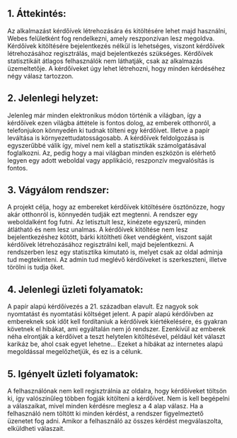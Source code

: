 ## 1. Áttekintés:
Az alkalmazást kérdőívek létrehozására és kitöltésére lehet majd használni, Webes felületként fog rendelkezni, amely reszponzívan lesz megoldva. Kérdőívek kitöltésére bejelentkezés nélkül is lehetséges, viszont kérdőívek létrehozásához regisztrálás, majd bejelentkezés szükséges.
Kérdőívek statisztikáit átlagos felhasználók nem láthatják, csak az alkalmazás üzemeltetője.
A kérdőíveket úgy lehet létrehozni, hogy minden kérdéséhez négy válasz tartozzon.

## 2. Jelenlegi helyzet:
Jelenleg már minden elektronikus módon történik a világban, így a kérdőívek ezen világba áttétele is fontos dolog, az emberek otthonról, a telefonjukon könnyedén ki tudnak tölteni egy kérdőívet. Illetve a papír leváltása is környezettudatosságosabb. A kérdőívek feldolgozása is egyszerűbbé válik így, mivel nem kell a statisztikák számolgatásával foglalkozni. Az, pedig hogy a mai világban minden eszközön is elérhető legyen egy adott weboldal vagy applikáció, reszponzív megvalósítás is fontos.

## 3. Vágyálom rendszer:
A  projekt célja, hogy az embereket kérdőívek kitöltésére ösztönözze, hogy akár otthonról is, könnyedén tudják ezt megtenni. A rendszer egy weboldalként fog futni. Az letisztult lesz, kinézete egyszerű, minden átlátható és nem lesz unalmas. A kérdőívek kitöltése nem lesz bejelentkezéshez kötött, bárki kitöltheti őket vendégként, viszont saját kérdőívek létrehozásához regisztrálni kell, majd bejelentkezni. A rendszerben lesz egy statisztika kimutató is, melyet csak az oldal adminja tud megtekinteni. Az admin tud meglévő kérdőíveket is szerkeszteni, illetve törölni is tudja őket.

## 4. Jelenlegi üzleti folyamatok:
A papír alapú kérdőívezés a 21. században elavult. Ez nagyok sok nyomtatást és nyomtatási költséget jelent. A papír alapú kérdőívben az embereknek sok időt kell fordítaniuk a kérdőívek kiértékelésére, és gyakran követnek el hibákat, ami egyáltalán nem jó rendszer. Ezenkívül az emberek néha elrontják a kérdőívet a teszt helytelen kitöltésével, például két választ karikáz be, ahol csak egyet lehetne... Ezeket a hibákat az internetes alapú megoldással megelőzhetjük, és ez is a célunk.

##  5. Igényelt üzleti folyamatok:
A felhasználónak nem kell regisztrálnia az oldalra, hogy kérdőíveket töltsön ki, így valószínűleg többen fogják kitölteni a kérdőívet. Nem is kell begépelni a válaszaikat, mivel minden kérdésre meglesz a 4 alap válasz. Ha a felhasználó nem töltött ki minden kérdést, a rendszer figyelmeztető üzenetet fog adni. Amikor a felhasználó az összes kérdést megválaszolta, elküldheti válaszait.
